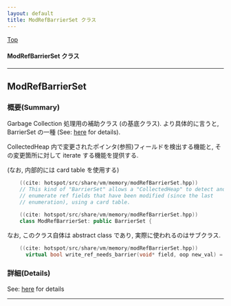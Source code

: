 ```yaml
---
layout: default
title: ModRefBarrierSet クラス 
---
```

[Top](../index.html)

#### ModRefBarrierSet クラス 



---
## <a name="noGU1LKka3" id="noGU1LKka3">ModRefBarrierSet</a>

### 概要(Summary)
Garbage Collection 処理用の補助クラス (の基底クラス). 
より具体的に言うと, BarrierSet の一種 (See: [here](no3718kvd.html) for details).

CollectedHeap 内で変更されたポインタ(参照)フィールドを検出する機能と, 
その変更箇所に対して iterate する機能を提供する.

(なお, 内部的には card table を使用する)

```cpp
    ((cite: hotspot/src/share/vm/memory/modRefBarrierSet.hpp))
    // This kind of "BarrierSet" allows a "CollectedHeap" to detect and
    // enumerate ref fields that have been modified (since the last
    // enumeration), using a card table.
```


```cpp
    ((cite: hotspot/src/share/vm/memory/modRefBarrierSet.hpp))
    class ModRefBarrierSet: public BarrierSet {
```


なお, このクラス自体は abstract class であり, 実際に使われるのはサブクラス.

```cpp
    ((cite: hotspot/src/share/vm/memory/modRefBarrierSet.hpp))
      virtual bool write_ref_needs_barrier(void* field, oop new_val) = 0;
```




### 詳細(Details)
See: [here](../doxygen/classModRefBarrierSet.html) for details

---

